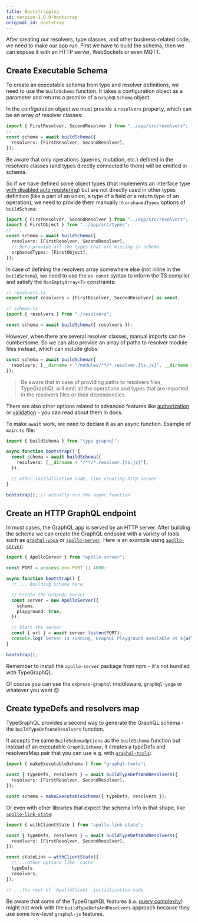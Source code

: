 ```yaml
---
title: Bootstrapping
id: version-1.0.0-bootstrap
original_id: bootstrap
---
```


After creating our resolvers, type classes, and other business-related code, we need to make our app run. First we have to build the schema, then we can expose it with an HTTP server, WebSockets or even MQTT.

## Create Executable Schema

To create an executable schema from type and resolver definitions, we need to use the `buildSchema` function.
It takes a configuration object as a parameter and returns a promise of a `GraphQLSchema` object.

In the configuration object we must provide a `resolvers` property, which can be an array of resolver classes:

```typescript
import { FirstResolver, SecondResolver } from "../app/src/resolvers";
// ...
const schema = await buildSchema({
  resolvers: [FirstResolver, SecondResolver],
});
```

Be aware that only operations (queries, mutation, etc.) defined in the resolvers classes (and types directly connected to them) will be emitted in schema.

So if we have defined some object types (that implements an interface type [with disabled auto registering](interfaces.md#registering-in-schema)) but are not directly used in other types definition (like a part of an union, a type of a field or a return type of an operation), we need to provide them manually in `orphanedTypes` options of `buildSchema`:

```typescript
import { FirstResolver, SecondResolver } from "../app/src/resolvers";
import { FirstObject } from "../app/src/types";
// ...
const schema = await buildSchema({
  resolvers: [FirstResolver, SecondResolver],
  // here provide all the types that are missing in schema
  orphanedTypes: [FirstObject],
});
```

In case of defining the resolvers array somewhere else (not inline in the `buildSchema`), we need to use the `as const` syntax to inform the TS compiler and satisfy the `NonEmptyArray<T>` constraints:

```typescript
// resolvers.ts
export const resolvers = [FirstResolver, SecondResolver] as const;

// schema.ts
import { resolvers } from "./resolvers";

const schema = await buildSchema({ resolvers });
```

However, when there are several resolver classes, manual imports can be cumbersome.
So we can also provide an array of paths to resolver module files instead, which can include globs:

```typescript
const schema = await buildSchema({
  resolvers: [__dirname + "/modules/**/*.resolver.{ts,js}", __dirname + "/resolvers/**/*.{ts,js}"],
});
```

> Be aware that in case of providing paths to resolvers files, TypeGraphQL will emit all the operations and types that are imported in the resolvers files or their dependencies.

There are also other options related to advanced features like [authorization](authorization.md) or [validation](validation.md) - you can read about them in docs.

To make `await` work, we need to declare it as an async function. Example of `main.ts` file:

```typescript
import { buildSchema } from "type-graphql";

async function bootstrap() {
  const schema = await buildSchema({
    resolvers: [__dirname + "/**/*.resolver.{ts,js}"],
  });

  // other initialization code, like creating http server
}

bootstrap(); // actually run the async function
```

## Create an HTTP GraphQL endpoint

In most cases, the GraphQL app is served by an HTTP server. After building the schema we can create the GraphQL endpoint with a variety of tools such as [`graphql-yoga`](https://github.com/prisma/graphql-yoga) or [`apollo-server`](https://github.com/apollographql/apollo-server). Here is an example using [`apollo-server`](https://github.com/apollographql/apollo-server):

```typescript
import { ApolloServer } from "apollo-server";

const PORT = process.env.PORT || 4000;

async function bootstrap() {
  // ... Building schema here

  // Create the GraphQL server
  const server = new ApolloServer({
    schema,
    playground: true,
  });

  // Start the server
  const { url } = await server.listen(PORT);
  console.log(`Server is running, GraphQL Playground available at ${url}`);
}

bootstrap();
```

Remember to install the `apollo-server` package from npm - it's not bundled with TypeGraphQL.

Of course you can use the `express-graphql` middleware, `graphql-yoga` or whatever you want 😉

## Create typeDefs and resolvers map

TypeGraphQL provides a second way to generate the GraphQL schema - the `buildTypeDefsAndResolvers` function.

It accepts the same `BuildSchemaOptions` as the `buildSchema` function but instead of an executable `GraphQLSchema`, it creates a typeDefs and resolversMap pair that you can use e.g. with [`graphql-tools`](https://github.com/apollographql/graphql-tools):

```typescript
import { makeExecutableSchema } from "graphql-tools";

const { typeDefs, resolvers } = await buildTypeDefsAndResolvers({
  resolvers: [FirstResolver, SecondResolver],
});

const schema = makeExecutableSchema({ typeDefs, resolvers });
```

Or even with other libraries that expect the schema info in that shape, like [`apollo-link-state`](https://github.com/apollographql/apollo-link-state):

```typescript
import { withClientState } from "apollo-link-state";

const { typeDefs, resolvers } = await buildTypeDefsAndResolvers({
  resolvers: [FirstResolver, SecondResolver],
});

const stateLink = withClientState({
  // ...other options like `cache`
  typeDefs,
  resolvers,
});

// ...the rest of `ApolloClient` initialization code
```

Be aware that some of the TypeGraphQL features (i.a. [query complexity](complexity.md)) might not work with the `buildTypeDefsAndResolvers` approach because they use some low-level `graphql-js` features.
